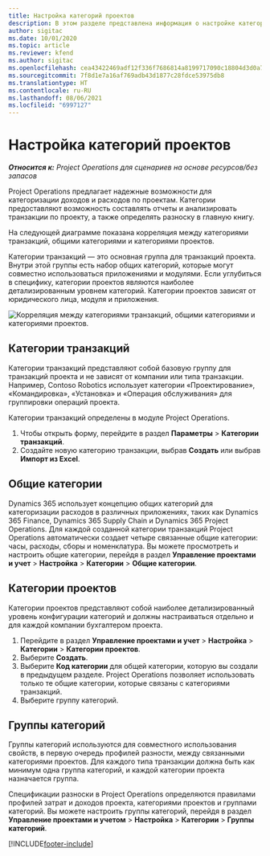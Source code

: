 ```yaml
---
title: Настройка категорий проектов
description: В этом разделе представлена информация о настройке категорий проектов.
author: sigitac
ms.date: 10/01/2020
ms.topic: article
ms.reviewer: kfend
ms.author: sigitac
ms.openlocfilehash: cea43422469adf12f336f7686814a8199717090c18804d3d0a7509452349566e
ms.sourcegitcommit: 7f8d1e7a16af769adb43d1877c28fdce53975db8
ms.translationtype: HT
ms.contentlocale: ru-RU
ms.lasthandoff: 08/06/2021
ms.locfileid: "6997127"
---
```

# <a name="configure-project-categories"></a>Настройка категорий проектов

_**Относится к:** Project Operations для сценариев на основе ресурсов/без запасов_

Project Operations предлагает надежные возможности для категоризации доходов и расходов по проектам. Категории предоставляют возможность составлять отчеты и анализировать транзакции по проекту, а также определять разноску в главную книгу.

На следующей диаграмме показана корреляция между категориями транзакций, общими категориями и категориями проектов. 

Категории транзакций — это основная группа для транзакций проекта. Внутри этой группы есть набор общих категорий, которые могут совместно использоваться приложениями и модулями. Если углубиться в специфику, категории проектов являются наиболее детализированным уровнем категорий. Категории проектов зависят от юридического лица, модуля и приложения.

![Корреляция между категориями транзакций, общими категориями и категориями проектов.](media/project-categories.png)

## <a name="transaction-categories"></a>Категории транзакций

Категории транзакций представляют собой базовую группу для транзакций проекта и не зависят от компании или типа транзакции. Например, Contoso Robotics использует категории «Проектирование», «Командировка», «Установка» и «Операция обслуживания» для группировки операций проекта.

Категории транзакций определены в модуле Project Operations. 
1. Чтобы открыть форму, перейдите в раздел **Параметры** \> **Категории транзакций**. 
2. Создайте новую категорию транзакции, выбрав **Создать** или выбрав **Импорт из Excel**.

## <a name="shared-categories"></a>Общие категории

Dynamics 365 использует концепцию общих категорий для категоризации расходов в различных приложениях, таких как Dynamics 365 Finance, Dynamics 365 Supply Chain и Dynamics 365 Project Operations. Для каждой созданной категории транзакций Project Operations автоматически создает четыре связанные общие категории: часы, расходы, сборы и номенклатура. Вы можете просмотреть и настроить общие категории, перейдя в раздел **Управление проектами и учет** \> **Настройка** \> **Категории** \> **Общие категории**.

## <a name="project-categories"></a>Категории проектов

Категории проектов представляют собой наиболее детализированный уровень конфигурации категорий и должны настраиваться отдельно и для каждой компании бухгалтером проекта.

1. Перейдите в раздел **Управление проектами и учет** \> **Настройка** \> **Категории** \> **Категории проектов**.
2. Выберите **Создать**.
3. Выберите **Код категории** для общей категории, которую вы создали в предыдущем разделе. Project Operations позволяет использовать только те общие категории, которые связаны с категориями транзакций.
4. Выберите группу категорий.

## <a name="category-groups"></a>Группы категорий

Группы категорий используются для совместного использования свойств, в первую очередь профилей разности, между связанными категориями проектов. Для каждого типа транзакции должна быть как минимум одна группа категорий, и каждой категории проекта назначается группа.

Спецификации разноски в Project Operations определяются правилами профилей затрат и доходов проекта, категориями проектов и группами категорий. Вы можете настроить группы категорий, перейдя в раздел **Управление проектами и учетом** \> **Настройка** \> **Категории** \> **Группы категорий**.


[!INCLUDE[footer-include](../includes/footer-banner.md)]